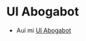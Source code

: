 # UI Abogabot
- Auí mi [UI Abogabot](https://www.figma.com/file/Qfk3vS10Qff5uR1SGuvmHM/Abogabot_UI?node-id=69%3A5241)